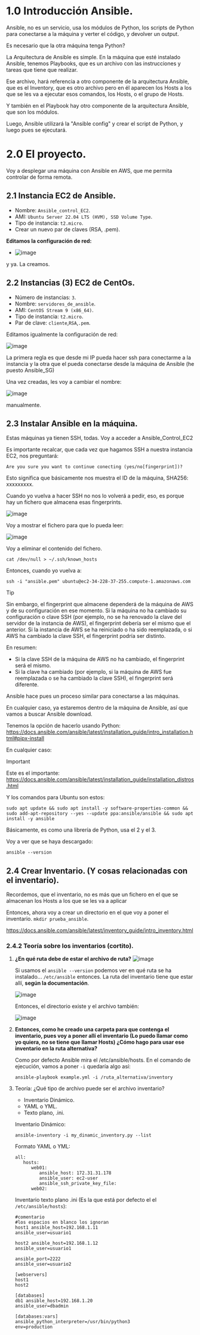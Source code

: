 # 1.0 Introducción Ansible.

Ansible, no es un servicio, usa los módulos de Python, los scripts de Python para conectarse a la máquina y verter el código, y devolver un output.

Es necesario que la otra máquina tenga Python?

La Arquitectura de Ansible es simple. En la máquina que esté instalado Ansible, tenemos Playbooks, que es un archivo con las instrucciones y tareas que tiene que realizar.

Ese archivo, hará referencia a otro componente de la arquitectura Ansible, que es el Inventory, que es otro archivo pero en él aparecen los Hosts a los que se les va a ejecutar esos comandos, los Hosts, o el grupo de Hosts.

Y también en el Playbook hay otro componente de la arquitectura Ansible, que son los módulos.

Luego, Ansible utilizará la "Ansible config" y crear el script de Python, y luego pues se ejecutará.

# 2.0 El proyecto.

Voy a desplegar una máquina con Ansible en AWS, que me permita controlar de forma remota.

## 2.1 Instancia EC2 de Ansible.

- Nombre: `Ansible_control_EC2`.
- AMI: `Ubuntu Server 22.04 LTS (HVM), SSD Volume Type`.
- Tipo de instancia: `t2.micro`.
- Crear un nuevo par de claves (RSA, .pem).

**Editamos la configuración de red:**
- ![image](https://github.com/user-attachments/assets/8884a75c-1307-4378-9c9c-802c6c5e192b)

y ya. La creamos.

## 2.2 Instancias (3) EC2 de CentOs.
- Número de instancias: `3`.
- Nombre: `servidores_de_ansible`.
- AMI: `CentOS Stream 9 (x86_64)`.
- Tipo de instancia: `t2.micro`.
- Par de clave: `cliente`,`RSA`,`.pem`.

Editamos igualmente la configuración de red:

![image](https://github.com/user-attachments/assets/ffe8a2c7-1c4d-4255-9669-8ae45d41285b)

La primera regla es que desde mi IP pueda hacer ssh para conectarme a la instancia y la otra que el pueda conectarse desde la máquina de Ansible (he puesto Ansible_SG)

Una vez creadas, les voy a cambiar el nombre:

![image](https://github.com/user-attachments/assets/1b64d87e-58e8-4434-8323-d6f96e32bcff)

manualmente.

## 2.3 Instalar Ansible en la máquina.

Estas máquinas ya tienen SSH, todas. Voy a acceder a Ansible_Control_EC2

Es importante recalcar, que cada vez que hagamos SSH a nuestra instancia EC2, nos preguntará:

`Are you sure you want to continue conecting (yes/no[fingerprint])?`

Esto significa que básicamente nos muestra el ID de la máquina, SHA256: xxxxxxxxx.

Cuando yo vuelva a hacer SSH no nos lo volverá a pedir, eso, es porque hay un fichero que almacena esas fingerprints.

![image](https://github.com/user-attachments/assets/b59262e0-b28c-492e-80a1-84532f11fdd9)

Voy a mostrar el fichero para que lo pueda leer:

![image](https://github.com/user-attachments/assets/a07259e8-9360-4f45-9ae2-11ba3e144156)

Voy a eliminar el contenido del fichero.

```
cat /dev/null > ~/.ssh/known_hosts
```

Entonces, cuando yo vuelva a:

```
ssh -i "ansible.pem" ubuntu@ec2-34-228-37-255.compute-1.amazonaws.com
```

> [!TIP]
>Sin embargo, el fingerprint que almacene dependerá de la máquina de AWS y de su configuración en ese momento. Si la máquina no ha cambiado su configuración o clave SSH (por ejemplo, no se ha renovado la clave del servidor de la instancia de AWS), el fingerprint debería ser el mismo que el anterior. Si la instancia de AWS se ha reiniciado o ha sido reemplazada, o si AWS ha cambiado la clave SSH, el fingerprint podría ser distinto.
>
>En resumen:
>
>- Si la clave SSH de la máquina de AWS no ha cambiado, el fingerprint será el mismo.
>- Si la clave ha cambiado (por ejemplo, si la máquina de AWS fue reemplazada o se ha cambiado la clave SSH), el fingerprint será diferente.
>

Ansible hace pues un proceso similar para conectarse a las máquinas.

En cualquier caso, ya estaremos dentro de la máquina de Ansible, así que vamos a buscar Ansible download.

Tenemos la opción de hacerlo usando Python:
https://docs.ansible.com/ansible/latest/installation_guide/intro_installation.html#pipx-install

En cualquier caso:

>[!IMPORTANT]
>Este es el importante:
>https://docs.ansible.com/ansible/latest/installation_guide/installation_distros.html
>
>Y los comandos para Ubuntu son estos:
>```
> sudo apt update && sudo apt install -y software-properties-common && sudo add-apt-repository --yes --update ppa:ansible/ansible && sudo apt install -y ansible
>```

Básicamente, es como una librería de Python, usa el 2 y el 3.

Voy a ver que se haya descargado:

```
ansible --version
```

## 2.4 Crear Inventario. (Y cosas relacionadas con el inventario).
Recordemos, que el inventario, no es más que un fichero en el que se almacenan los Hosts a los que se les va a aplicar

Entonces, ahora voy a crear un directorio en el que voy a poner el inventario.
`mkdir prueba_ansible`.

https://docs.ansible.com/ansible/latest/inventory_guide/intro_inventory.html

### 2.4.2 Teoría sobre los inventarios (cortito).

1. **¿En qué ruta debe de estar el archivo de ruta?**
   ![image](https://github.com/user-attachments/assets/5fbb0644-33da-4f7b-a7c7-f1c1d68f6c96)

   Si usamos el `ansible --version` podemos ver en qué ruta se ha instalado... `/etc/ansible` entonces. La ruta del inventario tiene que estar allí, **según la documentación**.

   ![image](https://github.com/user-attachments/assets/94cbc56e-c39d-40a2-8159-1599e483ce95)

   Entonces, el directorio existe y el archivo también:

   ![image](https://github.com/user-attachments/assets/3553c7ab-28b0-48a9-9b4f-9880486c98be)


2. **Entonces, como he creado una carpeta para que contenga el inventario, pues voy a poner allí el inventario (Lo puedo llamar como yo quiera, no se tiene que llamar Hosts)
   ¿Cómo hago para usar ese inventario en la ruta alternativa?**
   
   Como por defecto Ansible mira el /etc/ansible/hosts. En el comando de ejecución, vamos a poner `-i` quedaría algo así:
   ```
   ansible-playbook example.yml -i /ruta_alternativa/inventory
   ```

3. Teoría: ¿Qué tipo de archivo puede ser el archivo inventario?
   - Inventario Dinámico.
   - YAML o YML.
   - Texto plano, .ini.

   Inventario Dinámico:
   ```
   ansible-inventory -i my_dinamic_inventory.py --list
   
   ```

   Formato YAML o YML:
   ```
   all:
      hosts:
         web01:
            ansible_host: 172.31.31.178
            ansible_user: ec2-user
            ansible_ssh_private_key_file:
         web02:
   
   ```

   Inventario texto plano .ini (Es la que está por defecto el el `/etc/ansible/hosts`):
   ```
   #comentario
   #los espacios en blanco los ignoran
   host1 ansible_host=192.168.1.11
   ansible_user=usuario1

   host2 ansible_host=192.168.1.12
   ansible_user=usuario1
    
   ansible_port=2222
   ansible_user=usuario2
   
   [webservers]
   host1
   host2

   [databases]
   db1 ansible_host=192.168.1.20
   ansible_user=dbadmin

   [databases:vars]
   ansible_python_interpreter=/usr/bin/python3
   env=production
   ```

